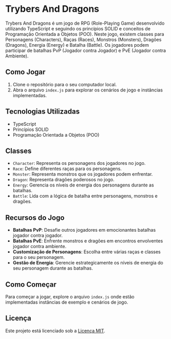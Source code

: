 # Trybers And Dragons

Trybers And Dragons é um jogo de RPG (Role-Playing Game) desenvolvido utilizando TypeScript e seguindo os princípios SOLID e conceitos de Programação Orientada a Objetos (POO). Neste jogo, existem classes para Personagens (Characters), Raças (Races), Monstros (Monsters), Dragões (Dragons), Energia (Energy) e Batalha (Battle). Os jogadores podem participar de batalhas PvP (Jogador contra Jogador) e PvE (Jogador contra Ambiente).

## Como Jogar

1. Clone o repositório para o seu computador local.
2. Abra o arquivo `index.js` para explorar os cenários de jogo e instâncias implementadas.

## Tecnologias Utilizadas

- TypeScript
- Princípios SOLID
- Programação Orientada a Objetos (POO)

## Classes

- `Character`: Representa os personagens dos jogadores no jogo.
- `Race`: Define diferentes raças para os personagens.
- `Monster`: Representa monstros que os jogadores podem enfrentar.
- `Dragon`: Representa dragões poderosos no jogo.
- `Energy`: Gerencia os níveis de energia dos personagens durante as batalhas.
- `Battle`: Lida com a lógica de batalha entre personagens, monstros e dragões.

## Recursos do Jogo

- **Batalhas PvP**: Desafie outros jogadores em emocionantes batalhas jogador contra jogador.
- **Batalhas PvE**: Enfrente monstros e dragões em encontros envolventes jogador contra ambiente.
- **Customização de Personagens**: Escolha entre várias raças e classes para o seu personagem.
- **Gestão de Energia**: Gerencie estrategicamente os níveis de energia do seu personagem durante as batalhas.

## Como Começar

Para começar a jogar, explore o arquivo `index.js` onde estão implementadas instâncias de exemplo e cenários de jogo.

## Licença

Este projeto está licenciado sob a [Licença MIT](LICENSE).
